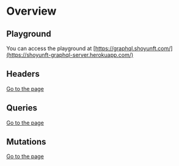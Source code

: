 # Overview

## Playground

You can access the playground at [https://graphql.shoyunft.com/](https://shoyunft-graphql-server.herokuapp.com/)

## Headers

[Go to the page](headers.md)

## Queries

[Go to the page](queries.md)

## Mutations

[Go to the page](mutations.md)





